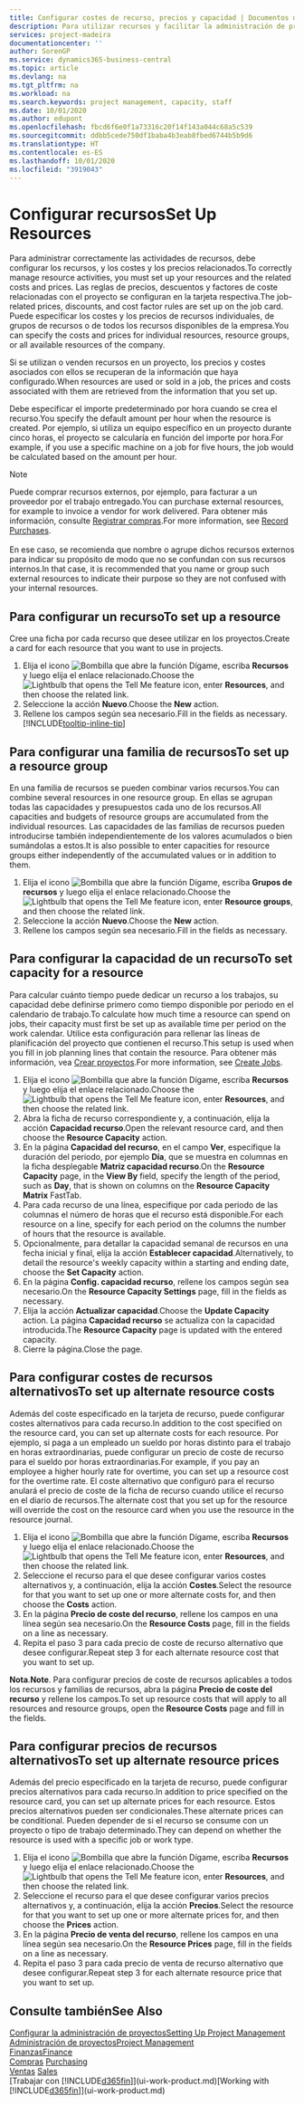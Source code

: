 ```yaml
---
title: Configurar costes de recurso, precios y capacidad | Documentos de Microsoft
description: Para utilizar recursos y facilitar la administración de proyectos, especifique costes y precios para recursos individuales o grupos de recursos, y configure la capacidad de recursos.
services: project-madeira
documentationcenter: ''
author: SorenGP
ms.service: dynamics365-business-central
ms.topic: article
ms.devlang: na
ms.tgt_pltfrm: na
ms.workload: na
ms.search.keywords: project management, capacity, staff
ms.date: 10/01/2020
ms.author: edupont
ms.openlocfilehash: fbcd6f6e0f1a73316c20f14f143a044c68a5c539
ms.sourcegitcommit: ddbb5cede750df1baba4b3eab8fbed6744b5b9d6
ms.translationtype: HT
ms.contentlocale: es-ES
ms.lasthandoff: 10/01/2020
ms.locfileid: "3919043"
---
```

# <a name="set-up-resources"></a><span data-ttu-id="7fad4-103">Configurar recursos</span><span class="sxs-lookup"><span data-stu-id="7fad4-103">Set Up Resources</span></span>
<span data-ttu-id="7fad4-104">Para administrar correctamente las actividades de recursos, debe configurar los recursos, y los costes y los precios relacionados.</span><span class="sxs-lookup"><span data-stu-id="7fad4-104">To correctly manage resource activities, you must set up your resources and the related costs and prices.</span></span> <span data-ttu-id="7fad4-105">Las reglas de precios, descuentos y factores de coste relacionadas con el proyecto se configuran en la tarjeta respectiva.</span><span class="sxs-lookup"><span data-stu-id="7fad4-105">The job-related prices, discounts, and cost factor rules are set up on the job card.</span></span> <span data-ttu-id="7fad4-106">Puede especificar los costes y los precios de recursos individuales, de grupos de recursos o de todos los recursos disponibles de la empresa.</span><span class="sxs-lookup"><span data-stu-id="7fad4-106">You can specify the costs and prices for individual resources, resource groups, or all available resources of the company.</span></span>

<span data-ttu-id="7fad4-107">Si se utilizan o venden recursos en un proyecto, los precios y costes asociados con ellos se recuperan de la información que haya configurado.</span><span class="sxs-lookup"><span data-stu-id="7fad4-107">When resources are used or sold in a job, the prices and costs associated with them are retrieved from the information that you set up.</span></span>

<span data-ttu-id="7fad4-108">Debe especificar el importe predeterminado por hora cuando se crea el recurso.</span><span class="sxs-lookup"><span data-stu-id="7fad4-108">You specify the default amount per hour when the resource is created.</span></span> <span data-ttu-id="7fad4-109">Por ejemplo, si utiliza un equipo específico en un proyecto durante cinco horas, el proyecto se calcularía en función del importe por hora.</span><span class="sxs-lookup"><span data-stu-id="7fad4-109">For example, if you use a specific machine on a job for five hours, the job would be calculated based on the amount per hour.</span></span>

> [!NOTE]
> <span data-ttu-id="7fad4-110">Puede comprar recursos externos, por ejemplo, para facturar a un proveedor por el trabajo entregado.</span><span class="sxs-lookup"><span data-stu-id="7fad4-110">You can purchase external resources, for example to invoice a vendor for work delivered.</span></span> <span data-ttu-id="7fad4-111">Para obtener más información, consulte [Registrar compras](purchasing-how-record-purchases.md).</span><span class="sxs-lookup"><span data-stu-id="7fad4-111">For more information, see [Record Purchases](purchasing-how-record-purchases.md).</span></span><br /><br />
> <span data-ttu-id="7fad4-112">En ese caso, se recomienda que nombre o agrupe dichos recursos externos para indicar su propósito de modo que no se confundan con sus recursos internos.</span><span class="sxs-lookup"><span data-stu-id="7fad4-112">In that case, it is recommended that you name or group such external resources to indicate their purpose so they are not confused with your internal resources.</span></span>

## <a name="to-set-up-a-resource"></a><span data-ttu-id="7fad4-113">Para configurar un recurso</span><span class="sxs-lookup"><span data-stu-id="7fad4-113">To set up a resource</span></span>
<span data-ttu-id="7fad4-114">Cree una ficha por cada recurso que desee utilizar en los proyectos.</span><span class="sxs-lookup"><span data-stu-id="7fad4-114">Create a card for each resource that you want to use in projects.</span></span>

1. <span data-ttu-id="7fad4-115">Elija el icono ![Bombilla que abre la función Dígame](media/ui-search/search_small.png "Dígame qué desea hacer"), escriba **Recursos** y luego elija el enlace relacionado.</span><span class="sxs-lookup"><span data-stu-id="7fad4-115">Choose the ![Lightbulb that opens the Tell Me feature](media/ui-search/search_small.png "Tell me what you want to do") icon, enter **Resources**, and then choose the related link.</span></span>
2. <span data-ttu-id="7fad4-116">Seleccione la acción **Nuevo**.</span><span class="sxs-lookup"><span data-stu-id="7fad4-116">Choose the **New** action.</span></span>
3. <span data-ttu-id="7fad4-117">Rellene los campos según sea necesario.</span><span class="sxs-lookup"><span data-stu-id="7fad4-117">Fill in the fields as necessary.</span></span> [!INCLUDE[tooltip-inline-tip](includes/tooltip-inline-tip_md.md)]  

## <a name="to-set-up-a-resource-group"></a><span data-ttu-id="7fad4-118">Para configurar una familia de recursos</span><span class="sxs-lookup"><span data-stu-id="7fad4-118">To set up a resource group</span></span>
<span data-ttu-id="7fad4-119">En una familia de recursos se pueden combinar varios recursos.</span><span class="sxs-lookup"><span data-stu-id="7fad4-119">You can combine several resources in one resource group.</span></span> <span data-ttu-id="7fad4-120">En ellas se agrupan todas las capacidades y presupuestos cada uno de los recursos.</span><span class="sxs-lookup"><span data-stu-id="7fad4-120">All capacities and budgets of resource groups are accumulated from the individual resources.</span></span> <span data-ttu-id="7fad4-121">Las capacidades de las familias de recursos pueden introducirse también independientemente de los valores acumulados o bien sumándolas a estos.</span><span class="sxs-lookup"><span data-stu-id="7fad4-121">It is also possible to enter capacities for resource groups either independently of the accumulated values or in addition to them.</span></span>

1. <span data-ttu-id="7fad4-122">Elija el icono ![Bombilla que abre la función Dígame](media/ui-search/search_small.png "Dígame qué desea hacer"), escriba **Grupos de recursos** y luego elija el enlace relacionado.</span><span class="sxs-lookup"><span data-stu-id="7fad4-122">Choose the ![Lightbulb that opens the Tell Me feature](media/ui-search/search_small.png "Tell me what you want to do") icon, enter **Resource groups**, and then choose the related link.</span></span>
2. <span data-ttu-id="7fad4-123">Seleccione la acción **Nuevo**.</span><span class="sxs-lookup"><span data-stu-id="7fad4-123">Choose the **New** action.</span></span>
3. <span data-ttu-id="7fad4-124">Rellene los campos según sea necesario.</span><span class="sxs-lookup"><span data-stu-id="7fad4-124">Fill in the fields as necessary.</span></span>

## <a name="to-set-capacity-for-a-resource"></a><span data-ttu-id="7fad4-125">Para configurar la capacidad de un recurso</span><span class="sxs-lookup"><span data-stu-id="7fad4-125">To set capacity for a resource</span></span>
<span data-ttu-id="7fad4-126">Para calcular cuánto tiempo puede dedicar un recurso a los trabajos, su capacidad debe definirse primero como tiempo disponible por periodo en el calendario de trabajo.</span><span class="sxs-lookup"><span data-stu-id="7fad4-126">To calculate how much time a resource can spend on jobs, their capacity must first be set up as available time per period on the work calendar.</span></span> <span data-ttu-id="7fad4-127">Utilice esta configuración para rellenar las líneas de planificación del proyecto que contienen el recurso.</span><span class="sxs-lookup"><span data-stu-id="7fad4-127">This setup is used when you fill in job planning lines that contain the resource.</span></span> <span data-ttu-id="7fad4-128">Para obtener más información, vea [Crear proyectos](projects-how-create-jobs.md).</span><span class="sxs-lookup"><span data-stu-id="7fad4-128">For more information, see [Create Jobs](projects-how-create-jobs.md).</span></span>

1. <span data-ttu-id="7fad4-129">Elija el icono ![Bombilla que abre la función Dígame](media/ui-search/search_small.png "Dígame qué desea hacer"), escriba **Recursos** y luego elija el enlace relacionado.</span><span class="sxs-lookup"><span data-stu-id="7fad4-129">Choose the ![Lightbulb that opens the Tell Me feature](media/ui-search/search_small.png "Tell me what you want to do") icon, enter **Resources**, and then choose the related link.</span></span>
2. <span data-ttu-id="7fad4-130">Abra la ficha de recurso correspondiente y, a continuación, elija la acción **Capacidad recurso**.</span><span class="sxs-lookup"><span data-stu-id="7fad4-130">Open the relevant resource card, and then choose the **Resource Capacity** action.</span></span>
3. <span data-ttu-id="7fad4-131">En la página **Capacidad del recurso**, en el campo **Ver**, especifique la duración del periodo, por ejemplo **Día**, que se muestra en columnas en la ficha desplegable **Matriz capacidad recurso**.</span><span class="sxs-lookup"><span data-stu-id="7fad4-131">On the **Resource Capacity** page, in the **View By** field, specify the length of the period, such as **Day**, that is shown on columns on the **Resource Capacity Matrix** FastTab.</span></span>
4. <span data-ttu-id="7fad4-132">Para cada recurso de una línea, especifique por cada periodo de las columnas el número de horas que el recurso está disponible.</span><span class="sxs-lookup"><span data-stu-id="7fad4-132">For each resource on a line, specify for each period on the columns the number of hours that the resource is available.</span></span>
5. <span data-ttu-id="7fad4-133">Opcionalmente, para detallar la capacidad semanal de recursos en una fecha inicial y final, elija la acción **Establecer capacidad**.</span><span class="sxs-lookup"><span data-stu-id="7fad4-133">Alternatively, to detail the resource's weekly capacity within a starting and ending date, choose the **Set Capacity** action.</span></span>
6. <span data-ttu-id="7fad4-134">En la página **Config. capacidad recurso**, rellene los campos según sea necesario.</span><span class="sxs-lookup"><span data-stu-id="7fad4-134">On the **Resource Capacity Settings** page, fill in the fields as necessary.</span></span>
7. <span data-ttu-id="7fad4-135">Elija la acción **Actualizar capacidad**.</span><span class="sxs-lookup"><span data-stu-id="7fad4-135">Choose the **Update Capacity** action.</span></span> <span data-ttu-id="7fad4-136">La página **Capacidad recurso** se actualiza con la capacidad introducida.</span><span class="sxs-lookup"><span data-stu-id="7fad4-136">The **Resource Capacity** page is updated with the entered capacity.</span></span>
8. <span data-ttu-id="7fad4-137">Cierre la página.</span><span class="sxs-lookup"><span data-stu-id="7fad4-137">Close the page.</span></span>

## <a name="to-set-up-alternate-resource-costs"></a><span data-ttu-id="7fad4-138">Para configurar costes de recursos alternativos</span><span class="sxs-lookup"><span data-stu-id="7fad4-138">To set up alternate resource costs</span></span>
<span data-ttu-id="7fad4-139">Además del coste especificado en la tarjeta de recurso, puede configurar costes alternativos para cada recurso.</span><span class="sxs-lookup"><span data-stu-id="7fad4-139">In addition to the cost specified on the resource card, you can set up alternate costs for each resource.</span></span> <span data-ttu-id="7fad4-140">Por ejemplo, si paga a un empleado un sueldo por horas distinto para el trabajo en horas extraordinarias, puede configurar un precio de coste de recurso para el sueldo por horas extraordinarias.</span><span class="sxs-lookup"><span data-stu-id="7fad4-140">For example, if you pay an employee a higher hourly rate for overtime, you can set up a resource cost for the overtime rate.</span></span> <span data-ttu-id="7fad4-141">El coste alternativo que configuró para el recurso anulará el precio de coste de la ficha de recurso cuando utilice el recurso en el diario de recursos.</span><span class="sxs-lookup"><span data-stu-id="7fad4-141">The alternate cost that you set up for the resource will override the cost on the resource card when you use the resource in the resource journal.</span></span>

1. <span data-ttu-id="7fad4-142">Elija el icono ![Bombilla que abre la función Dígame](media/ui-search/search_small.png "Dígame qué desea hacer"), escriba **Recursos** y luego elija el enlace relacionado.</span><span class="sxs-lookup"><span data-stu-id="7fad4-142">Choose the ![Lightbulb that opens the Tell Me feature](media/ui-search/search_small.png "Tell me what you want to do") icon, enter **Resources**, and then choose the related link.</span></span>  
2. <span data-ttu-id="7fad4-143">Seleccione el recurso para el que desee configurar varios costes alternativos y, a continuación, elija la acción **Costes**.</span><span class="sxs-lookup"><span data-stu-id="7fad4-143">Select the resource for that you want to set up one or more alternate costs for, and then choose the **Costs** action.</span></span>  
3. <span data-ttu-id="7fad4-144">En la página **Precio de coste del recurso**, rellene los campos en una línea según sea necesario.</span><span class="sxs-lookup"><span data-stu-id="7fad4-144">On the **Resource Costs** page, fill in the fields on a line as necessary.</span></span>  
4. <span data-ttu-id="7fad4-145">Repita el paso 3 para cada precio de coste de recurso alternativo que desee configurar.</span><span class="sxs-lookup"><span data-stu-id="7fad4-145">Repeat step 3 for each alternate resource cost that you want to set up.</span></span>

<span data-ttu-id="7fad4-146">**Nota**.</span><span class="sxs-lookup"><span data-stu-id="7fad4-146">**Note**.</span></span> <span data-ttu-id="7fad4-147">Para configurar precios de coste de recursos aplicables a todos los recursos y familias de recursos, abra la página **Precio de coste del recurso** y rellene los campos.</span><span class="sxs-lookup"><span data-stu-id="7fad4-147">To set up resource costs that will apply to all resources and resource groups, open the **Resource Costs** page and fill in the fields.</span></span>

## <a name="to-set-up-alternate-resource-prices"></a><span data-ttu-id="7fad4-148">Para configurar precios de recursos alternativos</span><span class="sxs-lookup"><span data-stu-id="7fad4-148">To set up alternate resource prices</span></span>
<span data-ttu-id="7fad4-149">Además del precio especificado en la tarjeta de recurso, puede configurar precios alternativos para cada recurso.</span><span class="sxs-lookup"><span data-stu-id="7fad4-149">In addition to price specified on the resource card, you can set up alternate prices for each resource.</span></span> <span data-ttu-id="7fad4-150">Estos precios alternativos pueden ser condicionales.</span><span class="sxs-lookup"><span data-stu-id="7fad4-150">These alternate prices can be conditional.</span></span> <span data-ttu-id="7fad4-151">Pueden depender de si el recurso se consume con un proyecto o tipo de trabajo determinado.</span><span class="sxs-lookup"><span data-stu-id="7fad4-151">They can depend on whether the resource is used with a specific job or work type.</span></span>

1. <span data-ttu-id="7fad4-152">Elija el icono ![Bombilla que abre la función Dígame](media/ui-search/search_small.png "Dígame qué desea hacer"), escriba **Recursos** y luego elija el enlace relacionado.</span><span class="sxs-lookup"><span data-stu-id="7fad4-152">Choose the ![Lightbulb that opens the Tell Me feature](media/ui-search/search_small.png "Tell me what you want to do") icon, enter **Resources**, and then choose the related link.</span></span>
2. <span data-ttu-id="7fad4-153">Seleccione el recurso para el que desee configurar varios precios alternativos y, a continuación, elija la acción **Precios**.</span><span class="sxs-lookup"><span data-stu-id="7fad4-153">Select the resource for that you want to set up one or more alternate prices for, and then choose the **Prices** action.</span></span>
3. <span data-ttu-id="7fad4-154">En la página **Precio de venta del recurso**, rellene los campos en una línea según sea necesario.</span><span class="sxs-lookup"><span data-stu-id="7fad4-154">On the **Resource Prices** page, fill in the fields on a line as necessary.</span></span>
4. <span data-ttu-id="7fad4-155">Repita el paso 3 para cada precio de venta de recurso alternativo que desee configurar.</span><span class="sxs-lookup"><span data-stu-id="7fad4-155">Repeat step 3 for each alternate resource price that you want to set up.</span></span>

## <a name="see-also"></a><span data-ttu-id="7fad4-156">Consulte también</span><span class="sxs-lookup"><span data-stu-id="7fad4-156">See Also</span></span>
[<span data-ttu-id="7fad4-157">Configurar la administración de proyectos</span><span class="sxs-lookup"><span data-stu-id="7fad4-157">Setting Up Project Management</span></span>](projects-setup-projects.md)  
[<span data-ttu-id="7fad4-158">Administración de proyectos</span><span class="sxs-lookup"><span data-stu-id="7fad4-158">Project Management</span></span>](projects-manage-projects.md)  
[<span data-ttu-id="7fad4-159">Finanzas</span><span class="sxs-lookup"><span data-stu-id="7fad4-159">Finance</span></span>](finance.md)  
<span data-ttu-id="7fad4-160">[Compras](purchasing-manage-purchasing.md)       </span><span class="sxs-lookup"><span data-stu-id="7fad4-160">[Purchasing](purchasing-manage-purchasing.md)       </span></span>  
<span data-ttu-id="7fad4-161">[Ventas](sales-manage-sales.md)    </span><span class="sxs-lookup"><span data-stu-id="7fad4-161">[Sales](sales-manage-sales.md)    </span></span>  
<span data-ttu-id="7fad4-162">[Trabajar con [!INCLUDE[d365fin](includes/d365fin_md.md)]](ui-work-product.md)</span><span class="sxs-lookup"><span data-stu-id="7fad4-162">[Working with [!INCLUDE[d365fin](includes/d365fin_md.md)]](ui-work-product.md)</span></span>  
